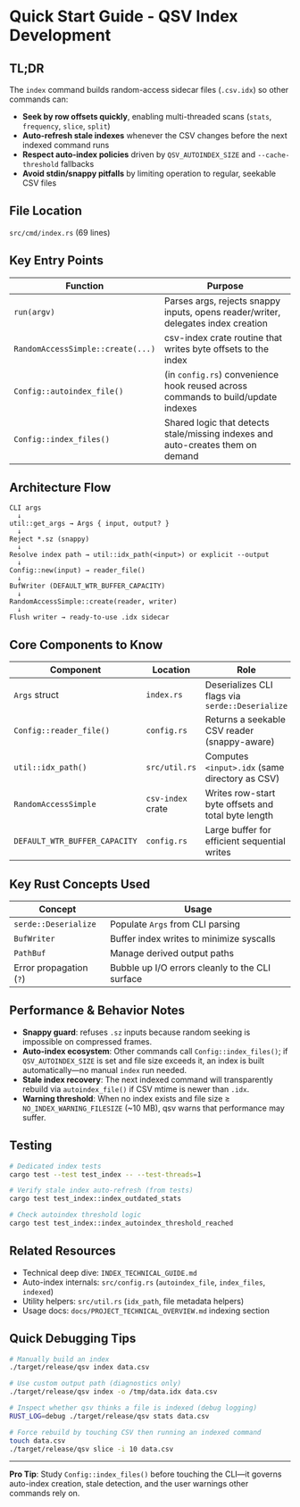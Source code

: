 # Quick Start Guide - QSV Index Development

## TL;DR

The `index` command builds random-access sidecar files (`.csv.idx`) so other commands can:
- **Seek by row offsets quickly**, enabling multi-threaded scans (`stats`, `frequency`, `slice`, `split`)
- **Auto-refresh stale indexes** whenever the CSV changes before the next indexed command runs
- **Respect auto-index policies** driven by `QSV_AUTOINDEX_SIZE` and `--cache-threshold` fallbacks
- **Avoid stdin/snappy pitfalls** by limiting operation to regular, seekable CSV files

## File Location
`src/cmd/index.rs` (69 lines)

## Key Entry Points

| Function | Purpose |
|----------|---------|
| `run(argv)` | Parses args, rejects snappy inputs, opens reader/writer, delegates index creation |
| `RandomAccessSimple::create(...)` | csv-index crate routine that writes byte offsets to the index |
| `Config::autoindex_file()` | (in `config.rs`) convenience hook reused across commands to build/update indexes |
| `Config::index_files()` | Shared logic that detects stale/missing indexes and auto-creates them on demand |

## Architecture Flow
```
CLI args
  ↓
util::get_args → Args { input, output? }
  ↓
Reject *.sz (snappy)
  ↓
Resolve index path → util::idx_path(<input>) or explicit --output
  ↓
Config::new(input) → reader_file()
  ↓
BufWriter (DEFAULT_WTR_BUFFER_CAPACITY)
  ↓
RandomAccessSimple::create(reader, writer)
  ↓
Flush writer → ready-to-use .idx sidecar
```

## Core Components to Know

| Component | Location | Role |
|-----------|----------|------|
| `Args` struct | `index.rs` | Deserializes CLI flags via `serde::Deserialize` |
| `Config::reader_file()` | `config.rs` | Returns a seekable CSV reader (snappy-aware) |
| `util::idx_path()` | `src/util.rs` | Computes `<input>.idx` (same directory as CSV) |
| `RandomAccessSimple` | `csv-index` crate | Writes row-start byte offsets and total byte length |
| `DEFAULT_WTR_BUFFER_CAPACITY` | `config.rs` | Large buffer for efficient sequential writes |

## Key Rust Concepts Used

| Concept | Usage |
|---------|-------|
| `serde::Deserialize` | Populate `Args` from CLI parsing |
| `BufWriter` | Buffer index writes to minimize syscalls |
| `PathBuf` | Manage derived output paths |
| Error propagation (`?`) | Bubble up I/O errors cleanly to the CLI surface |

## Performance & Behavior Notes

- **Snappy guard**: refuses `.sz` inputs because random seeking is impossible on compressed frames.
- **Auto-index ecosystem**: Other commands call `Config::index_files()`; if `QSV_AUTOINDEX_SIZE` is set and file size exceeds it, an index is built automatically—no manual `index` run needed.
- **Stale index recovery**: The next indexed command will transparently rebuild via `autoindex_file()` if CSV mtime is newer than `.idx`.
- **Warning threshold**: When no index exists and file size ≥ `NO_INDEX_WARNING_FILESIZE` (~10 MB), qsv warns that performance may suffer.

## Testing

```bash
# Dedicated index tests
cargo test --test test_index -- --test-threads=1

# Verify stale index auto-refresh (from tests)
cargo test test_index::index_outdated_stats

# Check autoindex threshold logic
cargo test test_index::index_autoindex_threshold_reached
```

## Related Resources

- Technical deep dive: `INDEX_TECHNICAL_GUIDE.md`
- Auto-index internals: `src/config.rs` (`autoindex_file`, `index_files`, `indexed`)
- Utility helpers: `src/util.rs` (`idx_path`, file metadata helpers)
- Usage docs: `docs/PROJECT_TECHNICAL_OVERVIEW.md` indexing section

## Quick Debugging Tips

```bash
# Manually build an index
./target/release/qsv index data.csv

# Use custom output path (diagnostics only)
./target/release/qsv index -o /tmp/data.idx data.csv

# Inspect whether qsv thinks a file is indexed (debug logging)
RUST_LOG=debug ./target/release/qsv stats data.csv

# Force rebuild by touching CSV then running an indexed command
touch data.csv
./target/release/qsv slice -i 10 data.csv
```

---

**Pro Tip**: Study `Config::index_files()` before touching the CLI—it governs auto-index creation, stale detection, and the user warnings other commands rely on.
